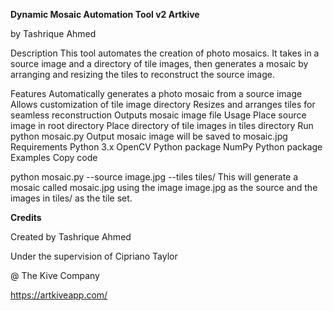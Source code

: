 **Dynamic Mosaic Automation Tool v2 Artkive**

by Tashrique Ahmed


Description
This tool automates the creation of photo mosaics. It takes in a source image and a directory of tile images, then generates a mosaic by arranging and resizing the tiles to reconstruct the source image.

Features
Automatically generates a photo mosaic from a source image
Allows customization of tile image directory
Resizes and arranges tiles for seamless reconstruction
Outputs mosaic image file
Usage
Place source image in root directory
Place directory of tile images in tiles directory
Run python mosaic.py
Output mosaic image will be saved to mosaic.jpg
Requirements
Python 3.x
OpenCV Python package
NumPy Python package
Examples
Copy code

python mosaic.py --source image.jpg --tiles tiles/
This will generate a mosaic called mosaic.jpg using the image image.jpg as the source and the images in tiles/ as the tile set.

**Credits**

Created by Tashrique Ahmed

Under the supervision of Cipriano Taylor

@ The Kive Company

https://artkiveapp.com/
